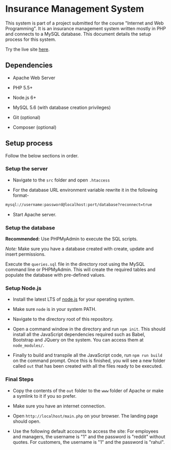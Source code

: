 # Insurance Management System

This system is part of a project submitted for the course "Internet and Web Programming". It is an insurance management system written mostly in PHP and connects to a MySQL database. This document details the setup process for this system.

Try the live site [here](https://vada-insurance.herokuapp.com/).

## Dependencies

* Apache Web Server

* PHP 5.5+

* Node.js 6+

* MySQL 5.6 (with database creation privileges)

* Git (optional)

* Composer (optional)

## Setup process

Follow the below sections in order.

### Setup the server

* Navigate to the `src` folder and open `.htaccess`

* For the database URL environment variable rewrite it in the following format-

```html
mysql://username:password@localhost:port/database?reconnect=true
```

* Start Apache server.

### Setup the database

**Recommended:** Use PHPMyAdmin to execute the SQL scripts.

*Note:* Make sure you have a database created with create, update and insert permissions.

Execute the `queries.sql` file in the directory root using the MySQL command line or PHPMyAdmin. This will create the required tables and populate the database with pre-defined values.

### Setup Node.js

* Install the latest LTS of [node.js](https://nodejs.org) for your operating system.

* Make sure `node` is in your system PATH.

* Navigate to the directory root of this repository.

* Open a command window in the directory and run `npm init`. This should install all the JavaScript dependencies required such as Babel, Bootstrap and JQuery on the system. You can access them at `node_modules/`.

* Finally to build and transpile all the JavaScript code, run `npm run build` on the command prompt. Once this is finished, you will see a new folder called `out` that has been created with all the files ready to be executed.

### Final Steps

* Copy the contents of the `out` folder to the `www` folder of Apache or make a symlink to it if you so prefer.

* Make sure you have an internet connection.

* Open `http://localhost/main.php` on your browser. The landing page should open.

* Use the following default accounts to access the site: For employees and managers, the username is "1" and the password is "reddit" without quotes. For customers, the username is "1" and the password is "rahul".
